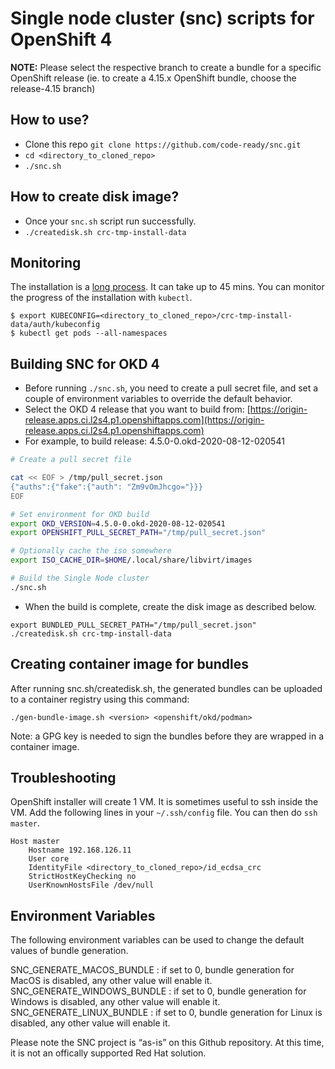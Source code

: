 # Single node cluster (snc) scripts for OpenShift 4 

**NOTE:** Please select the respective branch to create a bundle for a specific OpenShift release (ie. to create a 4.15.x OpenShift bundle, choose the release-4.15 branch)

## How to use?
- Clone this repo `git clone https://github.com/code-ready/snc.git`
- `cd <directory_to_cloned_repo>`
- `./snc.sh`

## How to create disk image?
- Once your `snc.sh` script run successfully.
- `./createdisk.sh crc-tmp-install-data`

## Monitoring

The installation is a [long process](https://github.com/openshift/installer/blob/master/docs/user/overview.md#cluster-installation-process). It can take up to 45 mins.
You can monitor the progress of the installation with `kubectl`.

```
$ export KUBECONFIG=<directory_to_cloned_repo>/crc-tmp-install-data/auth/kubeconfig
$ kubectl get pods --all-namespaces
```

## Building SNC for OKD 4
- Before running `./snc.sh`, you need to create a pull secret file, and set a couple of environment variables to override the default behavior.
- Select the OKD 4 release that you want to build from: [https://origin-release.apps.ci.l2s4.p1.openshiftapps.com](https://origin-release.apps.ci.l2s4.p1.openshiftapps.com)
- For example, to build release: 4.5.0-0.okd-2020-08-12-020541

```bash
# Create a pull secret file

cat << EOF > /tmp/pull_secret.json
{"auths":{"fake":{"auth": "Zm9vOmJhcgo="}}}
EOF

# Set environment for OKD build
export OKD_VERSION=4.5.0-0.okd-2020-08-12-020541
export OPENSHIFT_PULL_SECRET_PATH="/tmp/pull_secret.json"

# Optionally cache the iso somewhere
export ISO_CACHE_DIR=$HOME/.local/share/libvirt/images

# Build the Single Node cluster
./snc.sh
```

- When the build is complete, create the disk image as described below.

```
export BUNDLED_PULL_SECRET_PATH="/tmp/pull_secret.json"
./createdisk.sh crc-tmp-install-data
```

## Creating container image for bundles

After running snc.sh/createdisk.sh, the generated bundles can be uploaded to a container registry using this command:

```
./gen-bundle-image.sh <version> <openshift/okd/podman>
```

Note: a GPG key is needed to sign the bundles before they are wrapped in a container image.

## Troubleshooting

OpenShift installer will create 1 VM. It is sometimes useful to ssh inside the VM.
Add the following lines in your `~/.ssh/config` file. You can then do `ssh master`.

```
Host master
    Hostname 192.168.126.11
    User core
    IdentityFile <directory_to_cloned_repo>/id_ecdsa_crc
    StrictHostKeyChecking no
    UserKnownHostsFile /dev/null
```

## Environment Variables

The following environment variables can be used to change the default values of bundle generation.

SNC_GENERATE_MACOS_BUNDLE : if set to 0, bundle generation for MacOS is disabled, any other value will enable it.
SNC_GENERATE_WINDOWS_BUNDLE : if set to 0, bundle generation for Windows is disabled, any other value will enable it.
SNC_GENERATE_LINUX_BUNDLE : if set to 0, bundle generation for Linux is disabled, any other value will enable it.

Please note the SNC project is “as-is” on this Github repository. At this time, it is not an offically supported Red Hat solution.
